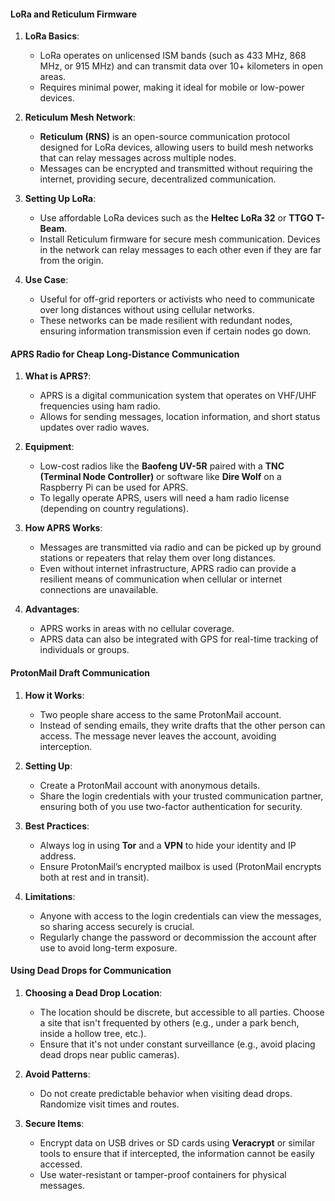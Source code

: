 #### LoRa and Reticulum Firmware
1. **LoRa Basics**:
   - LoRa operates on unlicensed ISM bands (such as 433 MHz, 868 MHz, or 915 MHz) and can transmit data over 10+ kilometers in open areas.
   - Requires minimal power, making it ideal for mobile or low-power devices.

2. **Reticulum Mesh Network**:
   - **Reticulum (RNS)** is an open-source communication protocol designed for LoRa devices, allowing users to build mesh networks that can relay messages across multiple nodes.
   - Messages can be encrypted and transmitted without requiring the internet, providing secure, decentralized communication.

3. **Setting Up LoRa**:
   - Use affordable LoRa devices such as the **Heltec LoRa 32** or **TTGO T-Beam**.
   - Install Reticulum firmware for secure mesh communication. Devices in the network can relay messages to each other even if they are far from the origin.

4. **Use Case**: 
   - Useful for off-grid reporters or activists who need to communicate over long distances without using cellular networks.
   - These networks can be made resilient with redundant nodes, ensuring information transmission even if certain nodes go down.
   
#### APRS Radio for Cheap Long-Distance Communication
1. **What is APRS?**:
   - APRS is a digital communication system that operates on VHF/UHF frequencies using ham radio.
   - Allows for sending messages, location information, and short status updates over radio waves.

2. **Equipment**:
   - Low-cost radios like the **Baofeng UV-5R** paired with a **TNC (Terminal Node Controller)** or software like **Dire Wolf** on a Raspberry Pi can be used for APRS.
   - To legally operate APRS, users will need a ham radio license (depending on country regulations).

3. **How APRS Works**:
   - Messages are transmitted via radio and can be picked up by ground stations or repeaters that relay them over long distances.
   - Even without internet infrastructure, APRS radio can provide a resilient means of communication when cellular or internet connections are unavailable.

4. **Advantages**:
   - APRS works in areas with no cellular coverage.
   - APRS data can also be integrated with GPS for real-time tracking of individuals or groups.
     
#### ProtonMail Draft Communication
1. **How it Works**:
   - Two people share access to the same ProtonMail account.
   - Instead of sending emails, they write drafts that the other person can access. The message never leaves the account, avoiding interception.

2. **Setting Up**:
   - Create a ProtonMail account with anonymous details.
   - Share the login credentials with your trusted communication partner, ensuring both of you use two-factor authentication for security.
   
3. **Best Practices**:
   - Always log in using **Tor** and a **VPN** to hide your identity and IP address.
   - Ensure ProtonMail’s encrypted mailbox is used (ProtonMail encrypts both at rest and in transit).

4. **Limitations**:
   - Anyone with access to the login credentials can view the messages, so sharing access securely is crucial.
   - Regularly change the password or decommission the account after use to avoid long-term exposure.

#### Using Dead Drops for Communication
1. **Choosing a Dead Drop Location**:
   - The location should be discrete, but accessible to all parties. Choose a site that isn't frequented by others (e.g., under a park bench, inside a hollow tree, etc.).
   - Ensure that it's not under constant surveillance (e.g., avoid placing dead drops near public cameras).

2. **Avoid Patterns**:
   - Do not create predictable behavior when visiting dead drops. Randomize visit times and routes.

3. **Secure Items**:
   - Encrypt data on USB drives or SD cards using **Veracrypt** or similar tools to ensure that if intercepted, the information cannot be easily accessed.
   - Use water-resistant or tamper-proof containers for physical messages.


